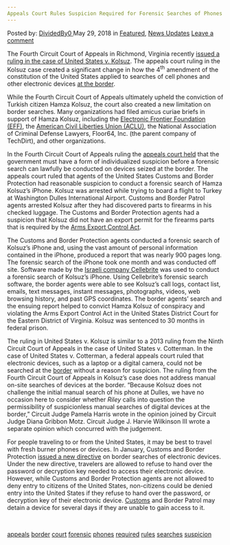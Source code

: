 ```yaml
---
Appeals Court Rules Suspicion Required for Forensic Searches of Phones at Border
---
```

<article class="post-listing post-25856 post type-post status-publish format-standard has-post-thumbnail hentry 
 tag-appeals tag-border tag-court tag-forensic tag-phones tag-required tag-rules tag-searches tag-suspicion">
<div class="post-inner">
<span>Posted by: <a href="https://www.deepdotweb.com/author/dividedby0/" title="">DividedBy0 </a></span>
<span>May 29, 2018</span>
<span>in <a href="https://www.deepdotweb.com/category/deepdot-news/" rel="category tag">Featured</a>, <a href="https://www.deepdotweb.com/category/news-updates/" rel="category tag">News Updates</a></span>
<span><a href="https://www.deepdotweb.com/2018/05/29/appeals-court-rules-suspicion-required-for-forensic-searches-of-phones-at-border/#respond">Leave a comment</a></span>


<p>The Fourth Circuit Court of Appeals in Richmond, Virginia recently <a href="http://www.ca4.uscourts.gov/opinions/164687.P.pdf">issued a ruling in the case of United States v. Kolsuz</a>. The appeals court ruling in the Kolsuz case created a significant change in how the 4<sup>th</sup> amendment of the constitution of the United States applied to searches of cell phones and other electronic devices <a href="https://www.deepdotweb.com/2018/05/15/french-dark-web-drug-defendant-losses-evidence-over-border-inspection/">at the border</a>.</p>
<p>While the Fourth Circuit Court of Appeals ultimately upheld the conviction of Turkish citizen Hamza Kolsuz, the court also created a new limitation on border searches. Many organizations had filed amicus curiae briefs in support of Hamza Kolsuz, including the <a href="https://www.eff.org/deeplinks/2018/05/fourth-circuit-rules-suspicionless-forensic-searches-electronic-devices-border-are">Electronic Frontier Foundation (EFF)</a>, the <a href="https://www.aclu.org/blog/privacy-technology/privacy-borders-and-checkpoints/another-federal-court-rules-fourth-amendment">American Civil Liberties Union (ACLU)</a>, the National Association of Criminal Defense Lawyers, Floor64, Inc. (the parent company of TechDirt), and other organizations.</p>
<p>In the Fourth Circuit Court of Appeals ruling the <a href="https://reason.com/volokh/2018/05/09/important-fourth-circuit-ruling-on-cell">appeals court held</a> that the government must have a form of individualized suspicion before a forensic search can lawfully be conducted on devices seized at the border. The appeals court ruled that agents of the United States Customs and Border Protection had reasonable suspicion to conduct a forensic search of Hamza Kolsuz’s iPhone. Kolsuz was arrested while trying to board a flight to Turkey at Washington Dulles International Airport. Customs and Border Patrol agents arrested Kolsuz after they had discovered parts to firearms in his checked luggage. The Customs and Border Protection agents had a suspicion that Kolsuz did not have an export permit for the firearms parts that is required by the <a href="http://www.abajournal.com/news/article/forensic_search_of_cellphone_seized_at_border_requires_some_form_of_suspici">Arms Export Control Act</a>.</p>
<p>The Customs and Border Protection agents conducted a forensic search of Kolsuz’s iPhone and, using the vast amount of personal information contained in the iPhone, produced a report that was nearly 900 pages long. The forensic search of the iPhone took one month and was conducted off site. Software made by the <a href="https://www.deepdotweb.com/2016/11/08/israeli-security-company-can-crack-iphone-encryption-works-fbi/">Israeli company Cellebrite</a> was used to conduct a forensic search of Kolsuz’s iPhone. Using Cellebrite’s forensic search software, the border agents were able to see Kolsuz’s call logs, contact list, emails, text messages, instant messages, photographs, videos, web browsing history, and past GPS coordinates. The border agents’ search and the ensuing report helped to convict Hamza Kolsuz of conspiracy and violating the Arms Export Control Act in the United States District Court for the Eastern District of Virginia. Kolsuz was sentenced to 30 months in federal prison.</p>
<p>The ruling in United States v. Kolsuz is similar to a 2013 ruling from the Ninth Circuit Court of Appeals in the case of United States v. Cotterman. In the case of United States v. Cotterman, a federal appeals court ruled that electronic devices, such as a laptop or a digital camera, could not be searched at the <a href="https://www.deepdotweb.com/2017/07/08/new-bill-would-require-people-to-disclose/">border</a> without a reason for suspicion. The ruling from the Fourth Circuit Court of Appeals in Kolsuz’s case does not address manual on-site searches of devices at the border. “Because Kolsuz does not challenge the initial manual search of his phone at Dulles, we have no occasion here to consider whether <em>Riley </em>calls into question the permissibility of suspicionless manual searches of digital devices at the border,” Circuit Judge Pamela Harris wrote in the opinion joined by Circuit Judge Diana Gribbon Motz. Circuit Judge J. Harvie Wilkinson III wrote a separate opinion which concurred with the judgement.</p>
<p>For people traveling to or from the United States, it may be best to travel with fresh burner phones or devices. In January, Customs and Border Protection <a href="http://www.cbc.ca/news/technology/usa-border-phones-search-1.4494371">issued a new directive</a> on border searches of electronic devices. Under the new directive, travelers are allowed to refuse to hand over the password or decryption key needed to access their electronic device. However, while Customs and Border Protection agents are not allowed to deny entry to citizens of the United States, non-citizens could be denied entry into the United States if they refuse to hand over the password, or decryption key of their electronic device. <a href="https://www.deepdotweb.com/tag/customs/">Customs</a> and Border Patrol may detain a device for several days if they are unable to gain access to it.</p>
<p>&nbsp;</p>
</div>
<a href="https://www.deepdotweb.com/tag/appeals/" rel="tag">appeals</a> <a href="https://www.deepdotweb.com/tag/border/" rel="tag">border</a> <a href="https://www.deepdotweb.com/tag/court/" rel="tag">court</a> <a href="https://www.deepdotweb.com/tag/forensic/" rel="tag">forensic</a> <a href="https://www.deepdotweb.com/tag/phones/" rel="tag">phones</a> <a href="https://www.deepdotweb.com/tag/required/" rel="tag">required</a> <a href="https://www.deepdotweb.com/tag/rules/" rel="tag">rules</a> <a href="https://www.deepdotweb.com/tag/searches/" rel="tag">searches</a> <a href="https://www.deepdotweb.com/tag/suspicion/" rel="tag">suspicion</a></span> <span style="display:none" class="updated">2018-05-29<a href="https://www.deepdotweb.com/author/dividedby0/" title="Posts by DividedBy0" rel="author">DividedBy0</a></strong></div>

